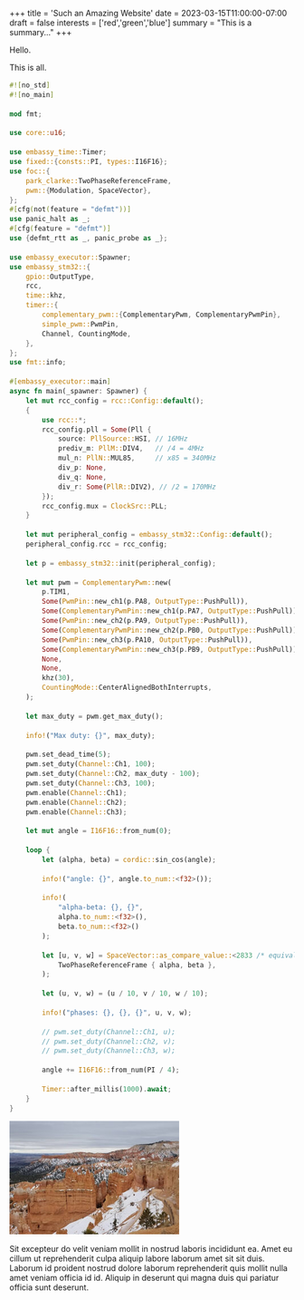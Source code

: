+++
title = 'Such an Amazing Website'
date = 2023-03-15T11:00:00-07:00
draft = false
interests = ['red','green','blue']
summary = "This is a summary..."
+++

Hello.

This is all.

```rust
#![no_std]
#![no_main]

mod fmt;

use core::u16;

use embassy_time::Timer;
use fixed::{consts::PI, types::I16F16};
use foc::{
    park_clarke::TwoPhaseReferenceFrame,
    pwm::{Modulation, SpaceVector},
};
#[cfg(not(feature = "defmt"))]
use panic_halt as _;
#[cfg(feature = "defmt")]
use {defmt_rtt as _, panic_probe as _};

use embassy_executor::Spawner;
use embassy_stm32::{
    gpio::OutputType,
    rcc,
    time::khz,
    timer::{
        complementary_pwm::{ComplementaryPwm, ComplementaryPwmPin},
        simple_pwm::PwmPin,
        Channel, CountingMode,
    },
};
use fmt::info;

#[embassy_executor::main]
async fn main(_spawner: Spawner) {
    let mut rcc_config = rcc::Config::default();
    {
        use rcc::*;
        rcc_config.pll = Some(Pll {
            source: PllSource::HSI, // 16MHz
            prediv_m: PllM::DIV4,   // /4 = 4MHz
            mul_n: PllN::MUL85,     // x85 = 340MHz
            div_p: None,
            div_q: None,
            div_r: Some(PllR::DIV2), // /2 = 170MHz
        });
        rcc_config.mux = ClockSrc::PLL;
    }

    let mut peripheral_config = embassy_stm32::Config::default();
    peripheral_config.rcc = rcc_config;

    let p = embassy_stm32::init(peripheral_config);

    let mut pwm = ComplementaryPwm::new(
        p.TIM1,
        Some(PwmPin::new_ch1(p.PA8, OutputType::PushPull)),
        Some(ComplementaryPwmPin::new_ch1(p.PA7, OutputType::PushPull)),
        Some(PwmPin::new_ch2(p.PA9, OutputType::PushPull)),
        Some(ComplementaryPwmPin::new_ch2(p.PB0, OutputType::PushPull)),
        Some(PwmPin::new_ch3(p.PA10, OutputType::PushPull)),
        Some(ComplementaryPwmPin::new_ch3(p.PB9, OutputType::PushPull)),
        None,
        None,
        khz(30),
        CountingMode::CenterAlignedBothInterrupts,
    );

    let max_duty = pwm.get_max_duty();

    info!("Max duty: {}", max_duty);

    pwm.set_dead_time(5);
    pwm.set_duty(Channel::Ch1, 100);
    pwm.set_duty(Channel::Ch2, max_duty - 100);
    pwm.set_duty(Channel::Ch3, 100);
    pwm.enable(Channel::Ch1);
    pwm.enable(Channel::Ch2);
    pwm.enable(Channel::Ch3);

    let mut angle = I16F16::from_num(0);

    loop {
        let (alpha, beta) = cordic::sin_cos(angle);

        info!("angle: {}", angle.to_num::<f32>());

        info!(
            "alpha-beta: {}, {}",
            alpha.to_num::<f32>(),
            beta.to_num::<f32>()
        );

        let [u, v, w] = SpaceVector::as_compare_value::<2833 /* equivalent of max_duty */>(
            TwoPhaseReferenceFrame { alpha, beta },
        );

        let (u, v, w) = (u / 10, v / 10, w / 10);

        info!("phases: {}, {}, {}", u, v, w);

        // pwm.set_duty(Channel::Ch1, u);
        // pwm.set_duty(Channel::Ch2, v);
        // pwm.set_duty(Channel::Ch3, w);

        angle += I16F16::from_num(PI / 4);

        Timer::after_millis(1000).await;
    }
}

```

![Bryce Canyon National Park](bryce-canyon.jpg)

Sit excepteur do velit veniam mollit in nostrud laboris incididunt ea. Amet eu cillum ut reprehenderit culpa aliquip labore laborum amet sit sit duis. Laborum id proident nostrud dolore laborum reprehenderit quis mollit nulla amet veniam officia id id. Aliquip in deserunt qui magna duis qui pariatur officia sunt deserunt.
